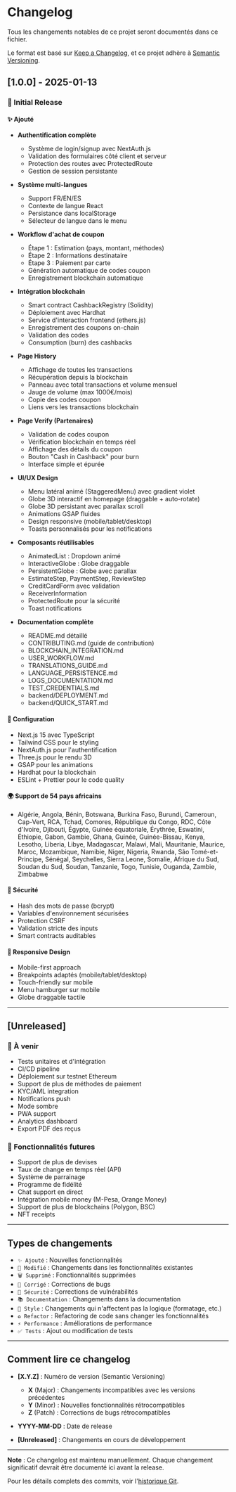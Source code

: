 # Changelog

Tous les changements notables de ce projet seront documentés dans ce fichier.

Le format est basé sur [Keep a Changelog](https://keepachangelog.com/en/1.0.0/),
et ce projet adhère à [Semantic Versioning](https://semver.org/spec/v2.0.0.html).

## [1.0.0] - 2025-01-13

### 🎉 Initial Release

#### ✨ Ajouté
- **Authentification complète**
  - Système de login/signup avec NextAuth.js
  - Validation des formulaires côté client et serveur
  - Protection des routes avec ProtectedRoute
  - Gestion de session persistante

- **Système multi-langues**
  - Support FR/EN/ES
  - Contexte de langue React
  - Persistance dans localStorage
  - Sélecteur de langue dans le menu

- **Workflow d'achat de coupon**
  - Étape 1 : Estimation (pays, montant, méthodes)
  - Étape 2 : Informations destinataire
  - Étape 3 : Paiement par carte
  - Génération automatique de codes coupon
  - Enregistrement blockchain automatique

- **Intégration blockchain**
  - Smart contract CashbackRegistry (Solidity)
  - Déploiement avec Hardhat
  - Service d'interaction frontend (ethers.js)
  - Enregistrement des coupons on-chain
  - Validation des codes
  - Consumption (burn) des cashbacks

- **Page History**
  - Affichage de toutes les transactions
  - Récupération depuis la blockchain
  - Panneau avec total transactions et volume mensuel
  - Jauge de volume (max 1000€/mois)
  - Copie des codes coupon
  - Liens vers les transactions blockchain

- **Page Verify (Partenaires)**
  - Validation de codes coupon
  - Vérification blockchain en temps réel
  - Affichage des détails du coupon
  - Bouton "Cash in Cashback" pour burn
  - Interface simple et épurée

- **UI/UX Design**
  - Menu latéral animé (StaggeredMenu) avec gradient violet
  - Globe 3D interactif en homepage (draggable + auto-rotate)
  - Globe 3D persistant avec parallax scroll
  - Animations GSAP fluides
  - Design responsive (mobile/tablet/desktop)
  - Toasts personnalisés pour les notifications

- **Composants réutilisables**
  - AnimatedList : Dropdown animé
  - InteractiveGlobe : Globe draggable
  - PersistentGlobe : Globe avec parallax
  - EstimateStep, PaymentStep, ReviewStep
  - CreditCardForm avec validation
  - ReceiverInformation
  - ProtectedRoute pour la sécurité
  - Toast notifications

- **Documentation complète**
  - README.md détaillé
  - CONTRIBUTING.md (guide de contribution)
  - BLOCKCHAIN_INTEGRATION.md
  - USER_WORKFLOW.md
  - TRANSLATIONS_GUIDE.md
  - LANGUAGE_PERSISTENCE.md
  - LOGS_DOCUMENTATION.md
  - TEST_CREDENTIALS.md
  - backend/DEPLOYMENT.md
  - backend/QUICK_START.md

#### 🔧 Configuration
- Next.js 15 avec TypeScript
- Tailwind CSS pour le styling
- NextAuth.js pour l'authentification
- Three.js pour le rendu 3D
- GSAP pour les animations
- Hardhat pour la blockchain
- ESLint + Prettier pour le code quality

#### 🌍 Support de 54 pays africains
- Algérie, Angola, Bénin, Botswana, Burkina Faso, Burundi, Cameroun, Cap-Vert, RCA, Tchad, Comores, République du Congo, RDC, Côte d'Ivoire, Djibouti, Égypte, Guinée équatoriale, Érythrée, Eswatini, Éthiopie, Gabon, Gambie, Ghana, Guinée, Guinée-Bissau, Kenya, Lesotho, Liberia, Libye, Madagascar, Malawi, Mali, Mauritanie, Maurice, Maroc, Mozambique, Namibie, Niger, Nigeria, Rwanda, São Tomé-et-Principe, Sénégal, Seychelles, Sierra Leone, Somalie, Afrique du Sud, Soudan du Sud, Soudan, Tanzanie, Togo, Tunisie, Ouganda, Zambie, Zimbabwe

#### 🔐 Sécurité
- Hash des mots de passe (bcrypt)
- Variables d'environnement sécurisées
- Protection CSRF
- Validation stricte des inputs
- Smart contracts auditables

#### 📱 Responsive Design
- Mobile-first approach
- Breakpoints adaptés (mobile/tablet/desktop)
- Touch-friendly sur mobile
- Menu hamburger sur mobile
- Globe draggable tactile

---

## [Unreleased]

### 🚀 À venir
- Tests unitaires et d'intégration
- CI/CD pipeline
- Déploiement sur testnet Ethereum
- Support de plus de méthodes de paiement
- KYC/AML integration
- Notifications push
- Mode sombre
- PWA support
- Analytics dashboard
- Export PDF des reçus

### 🔮 Fonctionnalités futures
- Support de plus de devises
- Taux de change en temps réel (API)
- Système de parrainage
- Programme de fidélité
- Chat support en direct
- Intégration mobile money (M-Pesa, Orange Money)
- Support de plus de blockchains (Polygon, BSC)
- NFT receipts

---

## Types de changements

- `✨ Ajouté` : Nouvelles fonctionnalités
- `🔧 Modifié` : Changements dans les fonctionnalités existantes
- `🗑️ Supprimé` : Fonctionnalités supprimées
- `🐛 Corrigé` : Corrections de bugs
- `🔐 Sécurité` : Corrections de vulnérabilités
- `📚 Documentation` : Changements dans la documentation
- `🎨 Style` : Changements qui n'affectent pas la logique (formatage, etc.)
- `♻️ Refactor` : Refactoring de code sans changer les fonctionnalités
- `⚡ Performance` : Améliorations de performance
- `✅ Tests` : Ajout ou modification de tests

---

## Comment lire ce changelog

- **[X.Y.Z]** : Numéro de version (Semantic Versioning)
  - **X** (Major) : Changements incompatibles avec les versions précédentes
  - **Y** (Minor) : Nouvelles fonctionnalités rétrocompatibles
  - **Z** (Patch) : Corrections de bugs rétrocompatibles

- **YYYY-MM-DD** : Date de release

- **[Unreleased]** : Changements en cours de développement

---

**Note** : Ce changelog est maintenu manuellement. Chaque changement significatif devrait être documenté ici avant la release.

Pour les détails complets des commits, voir l'[historique Git](https://github.com/JohnDDoey/dcard-mobileApp/commits/main).

